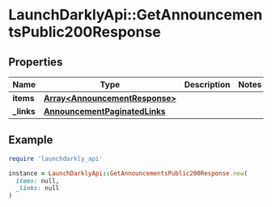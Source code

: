 # LaunchDarklyApi::GetAnnouncementsPublic200Response

## Properties

| Name | Type | Description | Notes |
| ---- | ---- | ----------- | ----- |
| **items** | [**Array&lt;AnnouncementResponse&gt;**](AnnouncementResponse.md) |  |  |
| **_links** | [**AnnouncementPaginatedLinks**](AnnouncementPaginatedLinks.md) |  |  |

## Example

```ruby
require 'launchdarkly_api'

instance = LaunchDarklyApi::GetAnnouncementsPublic200Response.new(
  items: null,
  _links: null
)
```

